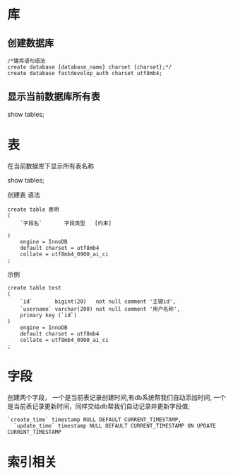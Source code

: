 # 库


## 创建数据库

```
/*建库语句语法
create database {database_name} charset {charset};*/
create database fastdevelop_auth charset utf8mb4;

```
## 显示当前数据库所有表

show tables;


# 表

在当前数据库下显示所有表名称

show tables;

创建表
语法
```
create table 表明
(
    `字段名`       字段类型   [约束]
   
)
    engine = InnoDB
    default charset = utf8mb4
    collate = utf8mb4_0900_ai_ci
;
```

示例

```
create table test
(
    `id`       bigint(20)   not null comment '主键id',
    `username` varchar(200) not null comment '用户名称',
    primary key (`id`)
)
    engine = InnoDB
    default charset = utf8mb4
    collate = utf8mb4_0900_ai_ci
;
```

# 字段

创建两个字段，
一个是当前表记录创建时间,有db系统帮我们自动添加时间,
一个是当前表记录更新时间，同样交给db帮我们自动记录并更新字段值;

```
`create_time` timestamp NULL DEFAULT CURRENT_TIMESTAMP,
  `update_time` timestamp NULL DEFAULT CURRENT_TIMESTAMP ON UPDATE CURRENT_TIMESTAMP

```



# 索引相关